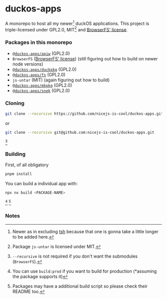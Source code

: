 # duckos-apps
A monorepo to host all my newer[^1] duckOS applications.
This project is triple-licensed under GPL2.0, MIT[^2] and [BrowserFS' license](https://github.com/jvilk/BrowserFS/blob/a96aa2d417995dac7d376987839bc4e95e218e06/LICENSE).
### Packages in this monorepo
- [`@duckos-apps/apiw`](https://github.com/nicejs-is-cool/duckos-apps/tree/main/packages/apiw) (GPL2.0)
- `BrowserFS` ([BrowserFS' license](https://github.com/jvilk/BrowserFS/blob/a96aa2d417995dac7d376987839bc4e95e218e06/LICENSE)) (still figuring out how to build on newer node versions)
- [`@duckos-apps/duckpkg`](https://github.com/nicejs-is-cool/duckos-apps/tree/main/packages/duckpkg) (GPL2.0)
- [`@duckos-apps/fs`](https://github.com/nicejs-is-cool/duckos-apps/tree/main/packages/fs) (GPL2.0)
- `js-untar` (MIT) (again figuring out how to build)
- [`@duckos-apps/mkpkg`](https://github.com/nicejs-is-cool/duckos-apps/tree/main/packages/mkpkg) (GPL2.0)
- [`@duckos-apps/snek`](https://github.com/nicejs-is-cool/duckos-apps/tree/main/packages/snek) (GPL2.0)
### Cloning
```bash
git clone --recursive https://github.com/nicejs-is-cool/duckos-apps.git
```
or
```bash
git clone --recursive git@github.com:nicejs-is-cool/duckos-apps.git
```
[^3]
### Building
First, of all obligatory
```bash
pnpm install
```
You can build a individual app with:
```bash
npx nx build <PACKAGE-NAME>
```
[^4] [^5]
### Notes
[^1]: Newer as in excluding [tsh](https://github.com/nicejs-is-cool/tsh) because that one is gonna take a little longer to be added here.
[^2]: Package `js-untar` is licensed under MIT.
[^3]: `--recursive` is not required if you don't want the submodules (`BrowserFS`).
[^4]: You can use `build:prod` if you want to build for production (*assuming the package supports it)
[^5]: Packages may have a additional build script so please check their README too.